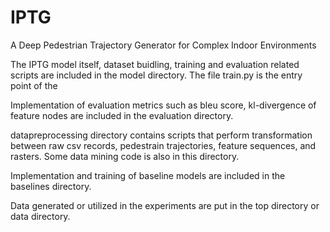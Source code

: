# IPTG
A Deep Pedestrian Trajectory Generator for Complex Indoor Environments

The IPTG model itself, dataset buidling, training and evaluation related scripts are included in the model directory. The file train.py is the entry point of the 

Implementation of evaluation metrics such as bleu score, kl-divergence of feature nodes are included in the evaluation directory.

datapreprocessing directory contains scripts that perform transformation between raw csv records, pedestrain trajectories, feature sequences, and rasters. Some data mining code is also in this directory.

Implementation and training of baseline models are included in the baselines directory.

Data generated or utilized in the experiments are put in the top directory or data directory. 